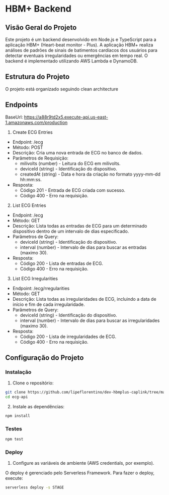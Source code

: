 # HBM+ Backend

## Visão Geral do Projeto

Este projeto é um backend desenvolvido em Node.js e TypeScript para a aplicação HBM+ (Heart-beat monitor - Plus). A aplicação HBM+ realiza análises de padrões de sinais de batimentos cardíacos dos usuários para detectar eventuais irregularidades ou emergências em tempo real. O backend é implementado utilizando AWS Lambda e DynamoDB.

## Estrutura do Projeto

O projeto está organizado seguindo clean architecture

## Endpoints

BaseUrl: https://a88r9td2x5.execute-api.us-east-1.amazonaws.com/production

1. Create ECG Entries

- Endpoint: /ecg
- Método: POST
- Descrição: Cria uma nova entrada de ECG no banco de dados.
- Parâmetros de Requisição:
    - milivolts (number) - Leitura do ECG em milivolts.
    - deviceId (string) - Identificação do dispositivo.
    - createdAt (string) - Data e hora da criação no formato yyyy-mm-dd hh:mm:ss.
- Resposta:
    - Código 201 - Entrada de ECG criada com sucesso.
    - Código 400 - Erro na requisição.

2. List ECG Entries

- Endpoint: /ecg
- Método: GET
- Descrição: Lista todas as entradas de ECG para um determinado dispositivo dentro de um intervalo de dias especificado.
- Parâmetros de Query:
    - deviceId (string) - Identificação do dispositivo.
    - interval (number) - Intervalo de dias para buscar as entradas (maximo 30).
- Resposta:
    - Código 200 - Lista de entradas de ECG.
    - Código 400 - Erro na requisição.

3. List ECG Irregularities

- Endpoint: /ecg/rregularities
- Método: GET
- Descrição: Lista todas as irregularidades de ECG, incluindo a data de início e fim de cada irregularidade.
- Parâmetros de Query:
    - deviceId (string) - Identificação do dispositivo.
    - interval (number) - Intervalo de dias para buscar as irregularidades (maximo 30).
- Resposta:
    - Código 200 - Lista de irregularidades de ECG.
    - Código 400 - Erro na requisição.

## Configuração do Projeto

### Instalação

1. Clone o repositório:

```sh
git clone https://github.com/lipeflorentino/dev-hbmplus-caplink/tree/master/packages/ecg-api
cd ecg-api
```

2. Instale as dependências:

```sh
npm install
```

### Testes

```sh
npm test
```

### Deploy

1. Configure as variáveis de ambiente (AWS credentials, por exemplo).

O deploy é gerenciado pelo Serverless Framework. Para fazer o deploy, execute:

```sh
serverless deploy -s STAGE
```
